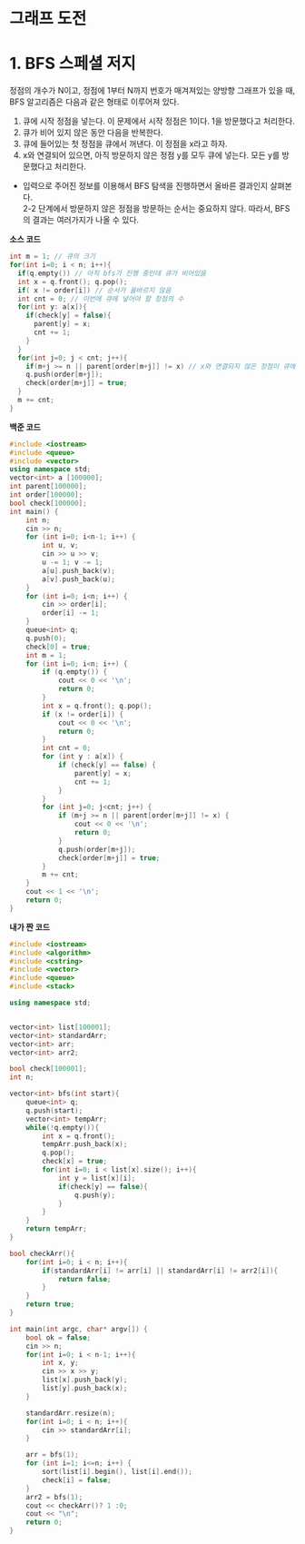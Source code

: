 그래프 도전
=======================
# 1. BFS 스페셜 저지 
정점의 개수가 N이고, 정점에 1부터 N까지 번호가 매겨져있는 양방향 그래프가 있을 때,     
BFS 알고리즘은 다음과 같은 형태로 이루어져 있다.       


1. 큐에 시작 정점을 넣는다. 이 문제에서 시작 정점은 1이다. 1을 방문했다고 처리한다.
2. 큐가 비어 있지 않은 동안 다음을 반복한다.
  1. 큐에 들어있는 첫 정점을 큐에서 꺼낸다. 이 정점을 x라고 하자.
  2. x와 연결되어 있으면, 아직 방문하지 않은 정점 y를 모두 큐에 넣는다. 모든 y를 방문했다고 처리한다.
    
* 입력으로 주어진 정보를 이용해서 BFS 탐색을 진행하면서 올바른 결과인지 살펴본다.       
2-2 단계에서 방문하지 않은 정점을 방문하는 순서는 중요하지 않다. 따라서, BFS의 결과는 여러가지가 나올 수 있다.

**소스 코드**   
```c++
int m = 1; // 큐의 크기 
for(int i=0; i < n; i++){
  if(q.empty()) // 아직 bfs가 진행 중인데 큐가 비어있음  
  int x = q.front(); q.pop(); 
  if( x != order[i]) // 순서가 올바르지 않음 
  int cnt = 0; // 이번에 큐에 넣어야 할 정점의 수 
  for(int y: a[x]){ 
    if(check[y] = false){
      parent[y] = x;
      cnt += 1;
    }  
  }
  for(int j=0; j < cnt; j++){
    if(m+j >= n || parent[order[m+j]] != x) // x와 연결되지 않은 정점이 큐에 들어가있으니 올바르지 않음   
    q.push(order[m+j]);
    check[order[m+j]] = true;
  }
  m += cnt;
}
```

**백준 코드**
```c++
#include <iostream>
#include <queue>
#include <vector>
using namespace std;
vector<int> a [100000];
int parent[100000];
int order[100000];
bool check[100000];
int main() {
    int n;
    cin >> n;
    for (int i=0; i<n-1; i++) {
        int u, v;
        cin >> u >> v;
        u -= 1; v -= 1;
        a[u].push_back(v);
        a[v].push_back(u);
    }
    for (int i=0; i<n; i++) {
        cin >> order[i];
        order[i] -= 1;
    }
    queue<int> q;
    q.push(0);
    check[0] = true;
    int m = 1;
    for (int i=0; i<n; i++) {
        if (q.empty()) {
            cout << 0 << '\n';
            return 0;
        }
        int x = q.front(); q.pop();
        if (x != order[i]) {
            cout << 0 << '\n';
            return 0;
        }
        int cnt = 0;
        for (int y : a[x]) {
            if (check[y] == false) {
                parent[y] = x;
                cnt += 1;
            }
        }
        for (int j=0; j<cnt; j++) {
            if (m+j >= n || parent[order[m+j]] != x) {
                cout << 0 << '\n';
                return 0;
            }
            q.push(order[m+j]);
            check[order[m+j]] = true;
        }
        m += cnt;
    }
    cout << 1 << '\n';
    return 0;
}
```

**내가 짠 코드**    
```c++
#include <iostream>
#include <algorithm>
#include <cstring>
#include <vector>
#include <queue>
#include <stack>

using namespace std;


vector<int> list[100001];
vector<int> standardArr;
vector<int> arr;
vector<int> arr2;

bool check[100001];
int n;

vector<int> bfs(int start){
	queue<int> q;
	q.push(start);
	vector<int> tempArr;
	while(!q.empty()){
		int x = q.front();
		tempArr.push_back(x);
		q.pop();
		check[x] = true;
		for(int i=0; i < list[x].size(); i++){
			int y = list[x][i];
			if(check[y] == false){
				q.push(y);
			}
		}
	}
	return tempArr;
}

bool checkArr(){
	for(int i=0; i < n; i++){
		if(standardArr[i] != arr[i] || standardArr[i] != arr2[i]){
			return false;
		}
	}
	return true;
}

int main(int argc, char* argv[]) {
	bool ok = false;
	cin >> n;
	for(int i=0; i < n-1; i++){
		int x, y;
		cin >> x >> y;
		list[x].push_back(y);
		list[y].push_back(x);
	}

	standardArr.resize(n);
	for(int i=0; i < n; i++){
		cin >> standardArr[i];
	}

	arr = bfs(1);
	for (int i=1; i<=n; i++) {
        sort(list[i].begin(), list[i].end());
		check[i] = false;
    }
	arr2 = bfs(1);
	cout << checkArr()? 1 :0;
	cout << "\n";
	return 0;
}
```


